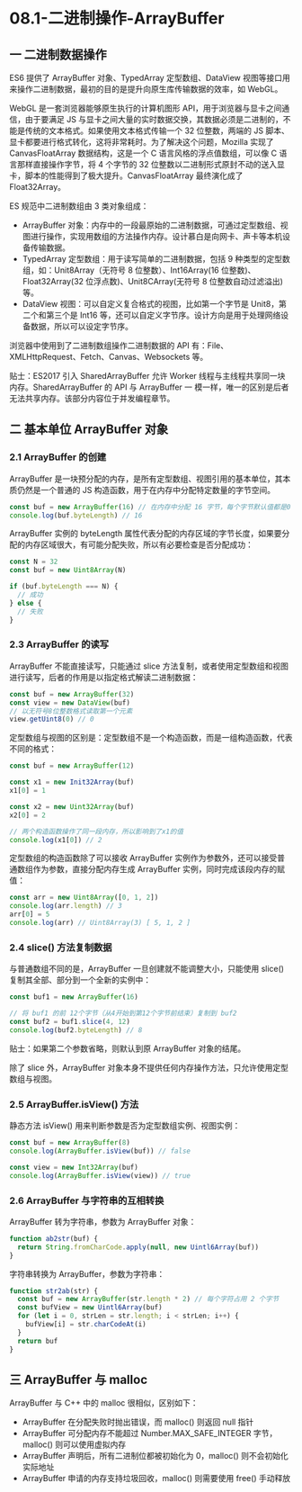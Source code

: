 # 08.1-二进制操作-ArrayBuffer

## 一 二进制数据操作

ES6 提供了 ArrayBuffer 对象、TypedArray 定型数组、DataView 视图等接口用来操作二进制数据，最初的目的是提升向原生库传输数据的效率，如 WebGL。

WebGL 是一套浏览器能够原生执行的计算机图形 API，用于浏览器与显卡之间通信，由于要满足 JS 与显卡之间大量的实时数据交换，其数据必须是二进制的，不能是传统的文本格式。如果使用文本格式传输一个 32 位整数，两端的 JS 脚本、显卡都要进行格式转化，这将非常耗时。为了解决这个问题，Mozilla 实现了 CanvasFloatArray 数据结构，这是一个 C 语言风格的浮点值数组，可以像 C 语言那样直接操作字节，将 4 个字节的 32 位整数以二进制形式原封不动的送入显卡，脚本的性能得到了极大提升。CanvasFloatArray 最终演化成了 Float32Array。

ES 规范中二进制数组由 3 类对象组成：

- ArrayBuffer 对象：内存中的一段最原始的二进制数据，可通过定型数组、视图进行操作，实现用数组的方法操作内存。设计慕白是向网卡、声卡等本机设备传输数据。
- TypedArray 定型数组：用于读写简单的二进制数据，包括 9 种类型的定型数组，如：Unit8Array（无符号 8 位整数）、Int16Array(16 位整数)、Float32Array(32 位浮点数)、Unit8CArray(无符号 8 位整数自动过滤溢出)等。
- DataView 视图：可以自定义复合格式的视图，比如第一个字节是 Unit8，第二个和第三个是 Int16 等，还可以自定义字节序。设计方向是用于处理网络设备数据，所以可以设定字节序。

浏览器中使用到了二进制数组操作二进制数据的 API 有：File、XMLHttpRequest、Fetch、Canvas、Websockets 等。

贴士：ES2017 引入 SharedArrayBuffer 允许 Worker 线程与主线程共享同一块内存。SharedArrayBuffer 的 API 与 ArrayBuffer 一
模一样，唯一的区别是后者无法共享内存。该部分内容位于并发编程章节。

## 二 基本单位 ArrayBuffer 对象

### 2.1 ArrayBuffer 的创建

ArrayBuffer 是一块预分配的内存，是所有定型数组、视图引用的基本单位，其本质仍然是一个普通的 JS 构造函数，用于在内存中分配特定数量的字节空间。

```js
const buf = new ArrayBuffer(16) // 在内存中分配 16 字节，每个字节默认值都是0
console.log(buf.byteLength) // 16
```

ArrayBuffer 实例的 byteLength 属性代表分配的内存区域的字节长度，如果要分配的内存区域很大，有可能分配失败，所以有必要检查是否分配成功：

```js
const N = 32
const buf = new Uint8Array(N)

if (buf.byteLength === N) {
  // 成功
} else {
  // 失败
}
```

### 2.3 ArrayBuffer 的读写

ArrayBuffer 不能直接读写，只能通过 slice 方法复制，或者使用定型数组和视图进行读写，后者的作用是以指定格式解读二进制数据：

```js
const buf = new ArrayBuffer(32)
const view = new DataView(buf)
// 以无符号8位整数格式读取第一个元素
view.getUint8(0) // 0
```

定型数组与视图的区别是：定型数组不是一个构造函数，而是一组构造函数，代表不同的格式：

```js
const buf = new ArrayBuffer(12)

const x1 = new Init32Array(buf)
x1[0] = 1

const x2 = new Uint32Array(buf)
x2[0] = 2

// 两个构造函数操作了同一段内存，所以影响到了x1的值
console.log(x1[0]) // 2
```

定型数组的构造函数除了可以接收 ArrayBuffer 实例作为参数外，还可以接受普通数组作为参数，直接分配内存生成 ArrayBuffer 实例，同时完成该段内存的赋值：

```js
const arr = new Uint8Array([0, 1, 2])
console.log(arr.length) // 3
arr[0] = 5
console.log(arr) // Uint8Array(3) [ 5, 1, 2 ]
```

### 2.4 slice() 方法复制数据

与普通数组不同的是，ArrayBuffer 一旦创建就不能调整大小，只能使用 slice() 复制其全部、部分到一个全新的实例中：

```js
const buf1 = new ArrayBuffer(16)

// 将 buf1 的前 12个字节（从4开始到第12个字节前结束）复制到 buf2
const buf2 = buf1.slice(4, 12)
console.log(buf2.byteLength) // 8
```

贴士：如果第二个参数省略，则默认到原 ArrayBuffer 对象的结尾。

除了 slice 外，ArrayBuffer 对象本身不提供任何内存操作方法，只允许使用定型数组与视图。

### 2.5 ArrayBuffer.isView() 方法

静态方法 isView() 用来判断参数是否为定型数组实例、视图实例：

```js
const buf = new ArrayBuffer(8)
console.log(ArrayBuffer.isView(buf)) // false

const view = new Int32Array(buf)
console.log(ArrayBuffer.isView(view)) // true
```

### 2.6 ArrayBuffer 与字符串的互相转换

ArrayBuffer 转为字符串，参数为 ArrayBuffer 对象：

```js
function ab2str(buf) {
  return String.fromCharCode.apply(null, new Uintl6Array(buf))
}
```

字符串转换为 ArrayBuffer，参数为字符串：

```js
function str2ab(str) {
  const buf = new ArrayBuffer(str.length * 2) // 每个字符占用 2 个字节
  const bufView = new Uintl6Array(buf)
  for (let i = 0, strLen = str.length; i < strLen; i++) {
    bufView[i] = str.charCodeAt(i)
  }
  return buf
}
```

## 三 ArrayBuffer 与 malloc

ArrayBuffer 与 C++ 中的 malloc 很相似，区别如下：

- ArrayBuffer 在分配失败时抛出错误，而 malloc() 则返回 null 指针
- ArrayBuffer 可分配内存不能超过 Number.MAX_SAFE_INTEGER 字节，malloc() 则可以使用虚拟内存
- ArrayBuffer 声明后，所有二进制位都被初始化为 0，malloc() 则不会初始化实际地址
- ArrayBuffer 申请的内存支持垃圾回收，malloc() 则需要使用 free() 手动释放
